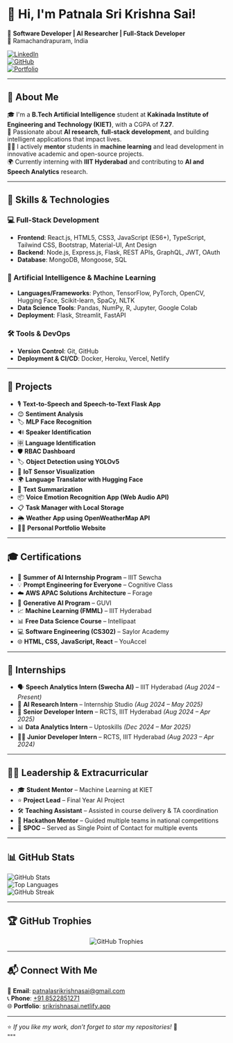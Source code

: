 # 👋 Hi, I'm Patnala Sri Krishna Sai!

🚀 **Software Developer | AI Researcher | Full-Stack Developer**  
📍 Ramachandrapuram, India  

[![LinkedIn](https://img.shields.io/badge/LinkedIn-Connect-blue?style=flat&logo=linkedin)](https://www.linkedin.com/in/patnala-sri-krishna-sai-4531b4229/)  
[![GitHub](https://img.shields.io/badge/GitHub-Follow-black?style=flat&logo=github)](https://github.com/krishkrishna03)  
[![Portfolio](https://img.shields.io/badge/Portfolio-Visit_Now-orange?style=flat&logo=web)](https://srikrishnasai.netlify.app/)  

---

## 🌟 About Me  

🎓 I'm a **B.Tech Artificial Intelligence** student at **Kakinada Institute of Engineering and Technology (KIET)**, with a CGPA of **7.27**.  
🧠 Passionate about **AI research**, **full-stack development**, and building intelligent applications that impact lives.  
👨‍🏫 I actively **mentor** students in **machine learning** and lead development in innovative academic and open-source projects.  
🌍 Currently interning with **IIIT Hyderabad** and contributing to **AI and Speech Analytics** research.  

---

## 🚀 Skills & Technologies  

### 💻 Full-Stack Development  
- **Frontend**: React.js, HTML5, CSS3, JavaScript (ES6+), TypeScript, Tailwind CSS, Bootstrap, Material-UI, Ant Design  
- **Backend**: Node.js, Express.js, Flask, REST APIs, GraphQL, JWT, OAuth  
- **Database**: MongoDB, Mongoose, SQL  

### 🧠 Artificial Intelligence & Machine Learning  
- **Languages/Frameworks**: Python, TensorFlow, PyTorch, OpenCV, Hugging Face, Scikit-learn, SpaCy, NLTK  
- **Data Science Tools**: Pandas, NumPy, R, Jupyter, Google Colab  
- **Deployment**: Flask, Streamlit, FastAPI  

### 🛠️ Tools & DevOps  
- **Version Control**: Git, GitHub  
- **Deployment & CI/CD**: Docker, Heroku, Vercel, Netlify  

---

## 📁 Projects  

- 🎙️ **Text-to-Speech and Speech-to-Text Flask App**  
- 😊 **Sentiment Analysis**  
- 🏷️ **MLP Face Recognition**  
- 🔊 **Speaker Identification**  
- 🈸 **Language Identification**  
- 🛡️ **RBAC Dashboard**  
- 🏷️ **Object Detection using YOLOv5**  
- 📡 **IoT Sensor Visualization**  
- 🌍 **Language Translator with Hugging Face**  
- 📝 **Text Summarization**  
- 📦 **Voice Emotion Recognition App (Web Audio API)**  
- 📋 **Task Manager with Local Storage**  
- 🌦️ **Weather App using OpenWeatherMap API**  
- 👨‍💻 **Personal Portfolio Website**  

---

## 🎓 Certifications  

- 🧠 **Summer of AI Internship Program** – IIIT Sewcha  
- 💡 **Prompt Engineering for Everyone** – Cognitive Class  
- ☁️ **AWS APAC Solutions Architecture** – Forage  
- 🧬 **Generative AI Program** – GUVI  
- 📈 **Machine Learning (FMML)** – IIIT Hyderabad  
- 📊 **Free Data Science Course** – Intellipaat  
- 💻 **Software Engineering (CS302)** – Saylor Academy  
- 🌐 **HTML, CSS, JavaScript, React** – YouAccel  

---

## 💼 Internships  

- 🗣️ **Speech Analytics Intern (Swecha AI)** – IIIT Hyderabad *(Aug 2024 – Present)*  
- 🧠 **AI Research Intern** – Internship Studio *(Aug 2024 – May 2025)*  
- 💼 **Senior Developer Intern** – RCTS, IIIT Hyderabad *(Aug 2024 – Apr 2025)*  
- 📊 **Data Analytics Intern** – Uptoskills *(Dec 2024 – Mar 2025)*  
- 👨‍💻 **Junior Developer Intern** – RCTS, IIIT Hyderabad *(Aug 2023 – Apr 2024)*  

---

## 🧑‍🏫 Leadership & Extracurricular  

- 🎓 **Student Mentor** – Machine Learning at KIET  
- ⭐ **Project Lead** – Final Year AI Project  
- 🛠️ **Teaching Assistant** – Assisted in course delivery & TA coordination  
- 🚀 **Hackathon Mentor** – Guided multiple teams in national competitions  
- 🎯 **SPOC** – Served as Single Point of Contact for multiple events  

---

## 📊 GitHub Stats  

![GitHub Stats](https://github-readme-stats.vercel.app/api?username=krishkrishna03&show_icons=true&theme=radical)  
![Top Languages](https://github-readme-stats.vercel.app/api/top-langs/?username=krishkrishna03&layout=compact&theme=radical)  
![GitHub Streak](https://github-readme-streak-stats.herokuapp.com/?user=krishkrishna03&theme=radical)  

---

## 🏆 GitHub Trophies  

<p align="center">
  <img src="https://github-profile-trophy.vercel.app/?username=krishkrishna03&theme=radical&no-frame=false&margin-w=15" alt="GitHub Trophies">
</p>

---

## 📬 Connect With Me  

📧 **Email**: [patnalasrikrishnasai@gmail.com](mailto:patnalasrikrishnasai@gmail.com)  
📞 **Phone**: [+91 8522851271](tel:+918522851271)  
🌐 **Portfolio**: [srikrishnasai.netlify.app](https://srikrishnasai.netlify.app/)  

---

⭐ *If you like my work, don’t forget to star my repositories!* 🌟  
"""

